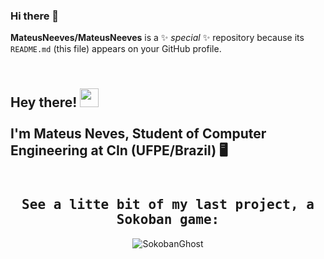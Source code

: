 ### Hi there 👋

**MateusNeeves/MateusNeeves** is a ✨ _special_ ✨ repository because its `README.md` (this file) appears on your GitHub profile.

<h2 align="left">
 <abc>
    <br>Hey there! <img src="https://user-images.githubusercontent.com/42378118/110234147-e3259600-7f4e-11eb-95be-0c4047144dea.gif" width="30"><br>
    <br> I'm Mateus Neves, Student of Computer Engineering at CIn (UFPE/Brazil) 🖥️ <br>
  <br>
  
  </abc>
 
</h2> 

## 

<h2 align="center"><samp> See a litte bit of my last project, a Sokoban game: </samp></h2>
<p align="center">
    <img align="center" alt="SokobanGhost" src="https://media.giphy.com/media/xcBg6iDmOYrtQrvgJM/giphy.gif">
    
</p>
  
